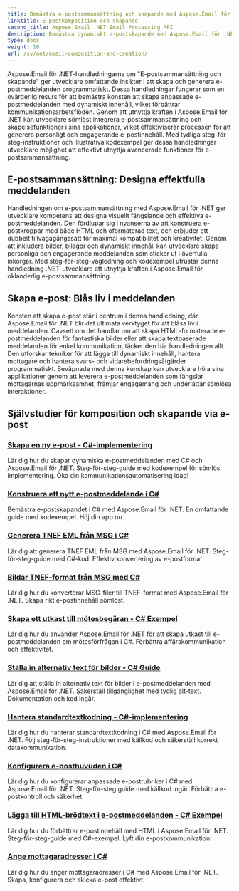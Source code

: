 ```yaml
---
title: Bemästra e-postsammansättning och skapande med Aspose.Email för .NET
linktitle: E-postkomposition och skapande
second_title: Aspose.Email .NET Email Processing API
description: Bemästra dynamiskt e-postskapande med Aspose.Email för .NET tutorials. Skapa engagerande e-postmeddelanden programmatiskt, anpassa innehåll, lägg till bilagor och höj kommunikationen.
type: docs
weight: 10
url: /sv/net/email-composition-and-creation/
---
```


Aspose.Email för .NET-handledningarna om "E-postsammansättning och skapande" ger utvecklare omfattande insikter i att skapa och generera e-postmeddelanden programmatiskt. Dessa handledningar fungerar som en ovärderlig resurs för att bemästra konsten att skapa anpassade e-postmeddelanden med dynamiskt innehåll, vilket förbättrar kommunikationsarbetsflöden. Genom att utnyttja kraften i Aspose.Email för .NET kan utvecklare sömlöst integrera e-postsammansättning och skapelsefunktioner i sina applikationer, vilket effektiviserar processen för att generera personligt och engagerande e-postinnehåll. Med tydliga steg-för-steg-instruktioner och illustrativa kodexempel ger dessa handledningar utvecklare möjlighet att effektivt utnyttja avancerade funktioner för e-postsammansättning.

## E-postsammansättning: Designa effektfulla meddelanden

Handledningen om e-postsammansättning med Aspose.Email för .NET ger utvecklare kompetens att designa visuellt fängslande och effektiva e-postmeddelanden. Den fördjupar sig i nyanserna av att konstruera e-postkroppar med både HTML och oformaterad text, och erbjuder ett dubbelt tillvägagångssätt för maximal kompatibilitet och kreativitet. Genom att inkludera bilder, bilagor och dynamiskt innehåll kan utvecklare skapa personliga och engagerande meddelanden som sticker ut i överfulla inkorgar. Med steg-för-steg-vägledning och kodexempel utrustar denna handledning .NET-utvecklare att utnyttja kraften i Aspose.Email för oklanderlig e-postsammansättning.

## Skapa e-post: Blås liv i meddelanden

Konsten att skapa e-post står i centrum i denna handledning, där Aspose.Email för .NET blir det ultimata verktyget för att blåsa liv i meddelanden. Oavsett om det handlar om att skapa HTML-formaterade e-postmeddelanden för fantastiska bilder eller att skapa textbaserade meddelanden för enkel kommunikation, täcker den här handledningen allt. Den utforskar tekniker för att lägga till dynamiskt innehåll, hantera mottagare och hantera svars- och vidarebefordringsåtgärder programmatiskt. Beväpnade med denna kunskap kan utvecklare höja sina applikationer genom att leverera e-postmeddelanden som fängslar mottagarnas uppmärksamhet, främjar engagemang och underlättar sömlösa interaktioner.

## Självstudier för komposition och skapande via e-post
### [Skapa en ny e-post - C#-implementering](./crafting-a-fresh-email-csharp-implementation/)
Lär dig hur du skapar dynamiska e-postmeddelanden med C# och Aspose.Email för .NET. Steg-för-steg-guide med kodexempel för sömlös implementering. Öka din kommunikationsautomatisering idag!
### [Konstruera ett nytt e-postmeddelande i C#](./constructing-a-new-mail-message-in-csharp/)
Bemästra e-postskapandet i C# med Aspose.Email för .NET. En omfattande guide med kodexempel. Höj din app nu
### [Generera TNEF EML från MSG i C#](./generating-tnef-eml-from-msg-in-csharp/)
Lär dig att generera TNEF EML från MSG med Aspose.Email för .NET. Steg-för-steg-guide med C#-kod. Effektiv konvertering av e-postformat.
### [Bildar TNEF-format från MSG med C#](./forming-tnef-format-from-msg-with-csharp/)
Lär dig hur du konverterar MSG-filer till TNEF-format med Aspose.Email för .NET. Skapa rikt e-postinnehåll sömlöst. 
### [Skapa ett utkast till mötesbegäran - C# Exempel](./crafting-a-draft-appointment-request-csharp-example/)
Lär dig hur du använder Aspose.Email för .NET för att skapa utkast till e-postmeddelanden om mötesförfrågan i C#. Förbättra affärskommunikation och effektivitet.
### [Ställa in alternativ text för bilder - C# Guide](./setting-alternative-text-for-images-csharp-guide/)
 Lär dig att ställa in alternativ text för bilder i e-postmeddelanden med Aspose.Email för .NET. Säkerställ tillgänglighet med tydlig alt-text. Dokumentation och kod ingår.
### [Hantera standardtextkodning - C#-implementering](./managing-default-text-encoding-csharp-implementation/)
Lär dig hur du hanterar standardtextkodning i C# med Aspose.Email för .NET. Följ steg-för-steg-instruktioner med källkod och säkerställ korrekt datakommunikation.
### [Konfigurera e-posthuvuden i C#](./configuring-email-headers-in-csharp/)
Lär dig hur du konfigurerar anpassade e-postrubriker i C# med Aspose.Email för .NET. Steg-för-steg guide med källkod ingår. Förbättra e-postkontroll och säkerhet.
### [Lägga till HTML-brödtext i e-postmeddelanden - C# Exempel](./adding-html-body-to-emails-csharp-example/)
Lär dig hur du förbättrar e-postinnehåll med HTML i Aspose.Email för .NET. Steg-för-steg-guide med C#-exempel. Lyft din e-postkommunikation!
### [Ange mottagaradresser i C#](./specifying-recipient-addresses-in-csharp/)
Lär dig hur du anger mottagaradresser i C# med Aspose.Email för .NET. Skapa, konfigurera och skicka e-post effektivt.